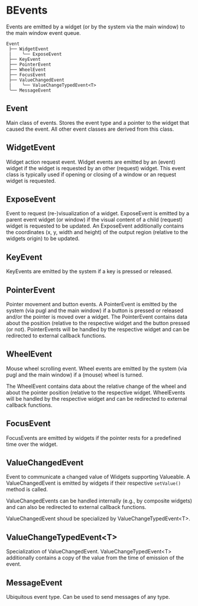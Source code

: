 # BEvents

Events are emitted by a widget (or by the system via the main window) to the 
main window event queue.

```
Event
 ├── WidgetEvent
 |    ╰── ExposeEvent
 ├── KeyEvent
 ├── PointerEvent
 ├── WheelEvent
 ├── FocusEvent
 ├── ValueChangedEvent
 |    ╰── ValueChangeTypedEvent<T>
 ╰── MessageEvent
 ```


## Event

Main class of events. Stores the event type and a pointer to the widget that
caused the event. All other event classes are derived from this class.


## WidgetEvent

Widget action request event. Widget events are emitted by an (event) widget if
the widget is requested by an other (request) widget. This event class is
typically used if opening or closing of a window or an request widget is 
requested.


## ExposeEvent

Event to request (re-)visualization of a widget. ExposeEvent is emitted by a
parent event widget (or window) if the visual content of a child (request)
widget is requested to be updated. An ExposeEvent additionally contains the 
coordinates (x, y, width and height) of the output region (relative to the
widgets origin) to be updated.


## KeyEvent

KeyEvents are emitted by the system if a key is pressed or released.


## PointerEvent

Pointer movement and button events. A PointerEvent is emitted by the system 
(via pugl and the main window) if a button is pressed or released and/or the 
pointer is moved over a widget. The PointerEvent contains data about the 
position (relative to the respective widget and the button pressed (or not). 
PointerEvents will be handled by the respective widget and can be redirected 
to external callback functions.


## WheelEvent

Mouse wheel scrolling event. Wheel events are emitted by the system (via pugl 
and the main window) if a (mouse) wheel is turned.

The WheelEvent contains data about the relative change of the wheel and about 
the pointer position (relative to the respective widget. WheelEvents will be 
handled by the respective widget and can be redirected to external callback 
functions.


## FocusEvent

FocusEvents are emitted by widgets if the pointer rests for a predefined time
over the widget.


## ValueChangedEvent

Event to communicate a changed value of Widgets supporting Valueable. A
ValueChangedEvent is emitted by widgets if their respective `setValue()`
method is called. 

ValueChangedEvents can be handled internally (e.g., by composite widgets) and
can also be redirected to external callback functions.

ValueChangedEvent shoud be specialized by ValueChangeTypedEvent\<T\>.


## ValueChangeTypedEvent\<T\>

Specialization of ValueChangedEvent. ValueChangeTypedEvent\<T\> additionally
contains a copy of the value from the time of emission of the event.


## MessageEvent

Ubiquitous event type. Can be used to send messages of any type.